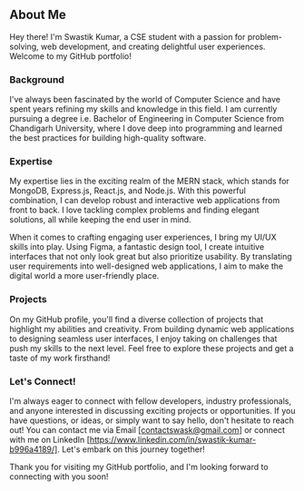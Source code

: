 ## About Me

Hey there! I'm Swastik Kumar, a CSE student with a passion for problem-solving, web development, and creating delightful user experiences. Welcome to my GitHub portfolio!

### Background

I've always been fascinated by the world of Computer Science and have spent years refining my skills and knowledge in this field. I am currently pursuing a degree i.e. Bachelor of Engineering in Computer Science from Chandigarh University, where I dove deep into programming and learned the best practices for building high-quality software.

### Expertise

My expertise lies in the exciting realm of the MERN stack, which stands for MongoDB, Express.js, React.js, and Node.js. With this powerful combination, I can develop robust and interactive web applications from front to back. I love tackling complex problems and finding elegant solutions, all while keeping the end user in mind.

When it comes to crafting engaging user experiences, I bring my UI/UX skills into play. Using Figma, a fantastic design tool, I create intuitive interfaces that not only look great but also prioritize usability. By translating user requirements into well-designed web applications, I aim to make the digital world a more user-friendly place.

### Projects

On my GitHub profile, you'll find a diverse collection of projects that highlight my abilities and creativity. From building dynamic web applications to designing seamless user interfaces, I enjoy taking on challenges that push my skills to the next level. Feel free to explore these projects and get a taste of my work firsthand!

### Let's Connect!

I'm always eager to connect with fellow developers, industry professionals, and anyone interested in discussing exciting projects or opportunities. If you have questions, or ideas, or simply want to say hello, don't hesitate to reach out! You can contact me via Email [contactswask@gmail.com] or connect with me on LinkedIn [https://www.linkedin.com/in/swastik-kumar-b996a4189/]. Let's embark on this journey together!

Thank you for visiting my GitHub portfolio, and I'm looking forward to connecting with you soon!
